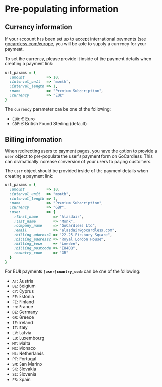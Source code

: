 # Pre-populating information

## Currency information

If your account has been set up to accept international payments (see [gocardless.com/europe](https://gocardless.com/europe), you will be able to supply a currency for your payment.

To set the currency, please provide it inside of the payment details when creating a payment link:

```ruby
url_params = {
  :amount          => 10,
  :interval_unit   => "month",
  :interval_length => 1,
  :name            => "Premium Subscription",
  :currency        => "EUR"
}
```

The `currency` parameter can be one of the following:

* `EUR`: € Euro
* `GBP`: £ British Pound Sterling (default)


## Billing information

When redirecting users to payment pages, you have the option to provide a `user` object to pre-populate the user's payment form on GoCardless. This can dramatically increase conversion of your users to paying customers.

The `user` object should be provided inside of the payment details when creating a payment link:

```ruby
url_params = {
  :amount          => 10,
  :interval_unit   => "month",
  :interval_length => 1,
  :name            => "Premium Subscription",
  :currency        => "GBP",
  :user            => {
    :first_name       => "Alasdair",
    :last_name        => "Monk",
    :company_name     => "GoCardless Ltd",
    :email            => "alasdair@gocardless.com",
    :billing_address1 => "22-25 Finsbury Square",
    :billing_address2 => "Royal London House",
    :billing_town     => "London",
    :billing_postcode => "E84DQ",
    :country_code     => "GB"
  }
}
```

For EUR payments **`[user]country_code`** can be one of the following:

* `AT`: Austria
* `BE`: Belgium
* `CY`: Cyprus
* `EE`: Estonia
* `FI`: Finland
* `FR`: France
* `DE`: Germany
* `GR`: Greece
* `IE`: Ireland
* `IT`: Italy
* `LV`: Latvia
* `LU`: Luxembourg
* `MT`: Malta
* `MC`: Monaco
* `NL`: Netherlands
* `PT`: Portugal
* `SM`: San Marino
* `SK`: Slovakia
* `SI`: Slovenia
* `ES`: Spain
